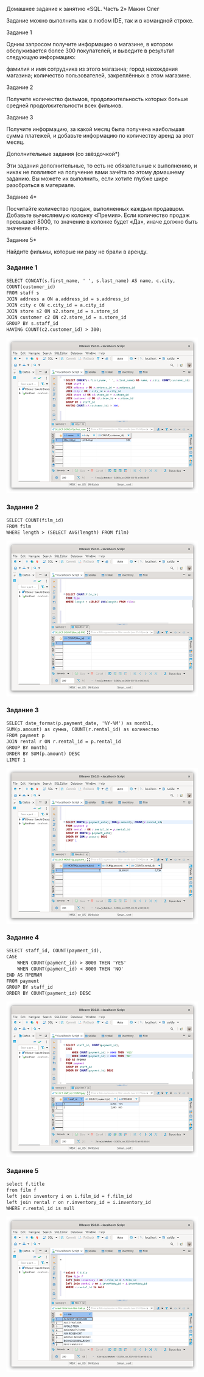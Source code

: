 Домашнее задание к занятию «SQL. Часть 2» Макин Олег


Задание можно выполнить как в любом IDE, так и в командной строке.

Задание 1

Одним запросом получите информацию о магазине, в котором обслуживается более 300 покупателей, и выведите в результат следующую информацию:

фамилия и имя сотрудника из этого магазина;
город нахождения магазина;
количество пользователей, закреплённых в этом магазине.

Задание 2

Получите количество фильмов, продолжительность которых больше средней продолжительности всех фильмов.

Задание 3

Получите информацию, за какой месяц была получена наибольшая сумма платежей, и добавьте информацию по количеству аренд за этот месяц.

Дополнительные задания (со звёздочкой*)

Эти задания дополнительные, то есть не обязательные к выполнению, и никак не повлияют на получение вами зачёта по этому домашнему заданию. Вы можете их выполнить, если хотите глубже шире разобраться в материале.

Задание 4*

Посчитайте количество продаж, выполненных каждым продавцом. Добавьте вычисляемую колонку «Премия». Если количество продаж превышает 8000, то значение в колонке будет «Да», иначе должно быть значение «Нет».

Задание 5*

Найдите фильмы, которые ни разу не брали в аренду.

### Задание 1


    SELECT CONCAT(s.first_name, ' ', s.last_name) AS name, c.city, COUNT(customer_id)
    FROM staff s
    JOIN address a ON a.address_id = s.address_id
    JOIN city c ON c.city_id = a.city_id
    JOIN store s2 ON s2.store_id = s.store_id
    JOIN customer c2 ON c2.store_id = s.store_id
    GROUP BY s.staff_id
    HAVING COUNT(c2.customer_id) > 300;


![img](https://github.com/01eg8/SQL.part2/blob/main/img/Screenshot%20from%202025-03-13%2000-36-28.png)

### Задание 2


    SELECT COUNT(film_id)
    FROM film
    WHERE length > (SELECT AVG(length) FROM film)


![img](https://github.com/01eg8/SQL.part2/blob/main/img/Screenshot%20from%202025-03-13%2000-36-37.png)

### Задание 3

    SELECT date_format(p.payment_date, '%Y-%M') as month1,
    SUM(p.amount) as сумма, COUNT(r.rental_id) as количество
    FROM payment p
    JOIN rental r ON r.rental_id = p.rental_id
    GROUP BY month1
    ORDER BY SUM(p.amount) DESC
    LIMIT 1


![img](https://github.com/01eg8/SQL.part2/blob/main/img/Screenshot%20from%202025-03-13%2000-36-49.png)

### Задание 4

    SELECT staff_id, COUNT(payment_id),
    CASE 
    	WHEN COUNT(payment_id) > 8000 THEN 'YES'
        WHEN COUNT(payment_id) < 8000 THEN 'NO'
    END AS ПРЕМИЯ
    FROM payment
    GROUP BY staff_id
    ORDER BY COUNT(payment_id) DESC


![img](https://github.com/01eg8/SQL.part2/blob/main/img/Screenshot%20from%202025-03-13%2000-37-01.png)

### Задание 5

    select f.title
    from film f
    left join inventory i on i.film_id = f.film_id
    left join rental r on r.inventory_id = i.inventory_id
    WHERE r.rental_id is null


![img](https://github.com/01eg8/SQL.part2/blob/main/img/Screenshot%20from%202025-03-13%2000-37-42.png)

